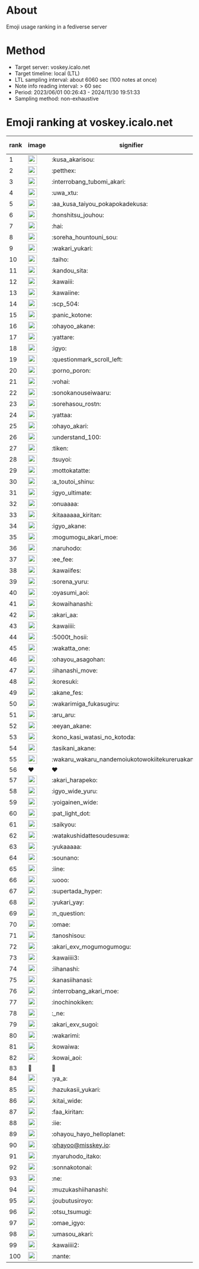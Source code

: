 # About
Emoji usage ranking in a fediverse server

# Method
- Target server: voskey.icalo.net
- Target timeline: local (LTL)
- LTL sampling interval: about 6060 sec (100 notes at once)
- Note info reading interval: > 60 sec
- Period: 2023/06/01 00:26:43 - 2024/11/30 19:51:33 
- Sampling method: non-exhaustive

# Emoji ranking at voskey.icalo.net

|rank|image|signifier|type|frequency score|
|----|----|----|----|----|
|1|<img height="24" src="https://voskey.icalo.net/emoji/kusa_akarisou.webp">|:kusa_akarisou:|custom|35179|
|2|<img height="24" src="https://voskey.icalo.net/emoji/petthex.webp">|:petthex:|custom|27667|
|3|<img height="24" src="https://voskey.icalo.net/emoji/interrobang_tubomi_akari.webp">|:interrobang_tubomi_akari:|custom|14362|
|4|<img height="24" src="https://voskey.icalo.net/emoji/uwa_xtu.webp">|:uwa_xtu:|custom|12515|
|5|<img height="24" src="https://voskey.icalo.net/emoji/aa_kusa_taiyou_pokapokadekusa.webp">|:aa_kusa_taiyou_pokapokadekusa:|custom|11331|
|6|<img height="24" src="https://voskey.icalo.net/emoji/honshitsu_jouhou.webp">|:honshitsu_jouhou:|custom|10090|
|7|<img height="24" src="https://voskey.icalo.net/emoji/hai.webp">|:hai:|custom|8619|
|8|<img height="24" src="https://voskey.icalo.net/emoji/soreha_hountouni_sou.webp">|:soreha_hountouni_sou:|custom|7475|
|9|<img height="24" src="https://voskey.icalo.net/emoji/wakari_yukari.webp">|:wakari_yukari:|custom|7142|
|10|<img height="24" src="https://voskey.icalo.net/emoji/taiho.webp">|:taiho:|custom|6948|
|11|<img height="24" src="https://voskey.icalo.net/emoji/kandou_sita.webp">|:kandou_sita:|custom|6801|
|12|<img height="24" src="https://voskey.icalo.net/emoji/kawaiii.webp">|:kawaiii:|custom|6584|
|13|<img height="24" src="https://voskey.icalo.net/emoji/kawaiine.webp">|:kawaiine:|custom|6311|
|14|<img height="24" src="https://voskey.icalo.net/emoji/scp_504.webp">|:scp_504:|custom|5973|
|15|<img height="24" src="https://voskey.icalo.net/emoji/panic_kotone.webp">|:panic_kotone:|custom|5460|
|16|<img height="24" src="https://voskey.icalo.net/emoji/ohayoo_akane.webp">|:ohayoo_akane:|custom|5102|
|17|<img height="24" src="https://voskey.icalo.net/emoji/yattare.webp">|:yattare:|custom|4914|
|18|<img height="24" src="https://voskey.icalo.net/emoji/igyo.webp">|:igyo:|custom|4873|
|19|<img height="24" src="https://voskey.icalo.net/emoji/questionmark_scroll_left.webp">|:questionmark_scroll_left:|custom|4746|
|20|<img height="24" src="https://voskey.icalo.net/emoji/porno_poron.webp">|:porno_poron:|custom|4539|
|21|<img height="24" src="https://voskey.icalo.net/emoji/vohai.webp">|:vohai:|custom|4381|
|22|<img height="24" src="https://voskey.icalo.net/emoji/sonokanouseiwaaru.webp">|:sonokanouseiwaaru:|custom|4372|
|23|<img height="24" src="https://voskey.icalo.net/emoji/sorehasou_rostn.webp">|:sorehasou_rostn:|custom|4337|
|24|<img height="24" src="https://voskey.icalo.net/emoji/yattaa.webp">|:yattaa:|custom|4065|
|25|<img height="24" src="https://voskey.icalo.net/emoji/ohayo_akari.webp">|:ohayo_akari:|custom|3978|
|26|<img height="24" src="https://voskey.icalo.net/emoji/understand_100.webp">|:understand_100:|custom|3841|
|27|<img height="24" src="https://voskey.icalo.net/emoji/tiken.webp">|:tiken:|custom|3783|
|28|<img height="24" src="https://voskey.icalo.net/emoji/tsuyoi.webp">|:tsuyoi:|custom|3738|
|29|<img height="24" src="https://voskey.icalo.net/emoji/mottokatatte.webp">|:mottokatatte:|custom|3717|
|30|<img height="24" src="https://voskey.icalo.net/emoji/a_toutoi_shinu.webp">|:a_toutoi_shinu:|custom|3552|
|31|<img height="24" src="https://voskey.icalo.net/emoji/igyo_ultimate.webp">|:igyo_ultimate:|custom|3398|
|32|<img height="24" src="https://voskey.icalo.net/emoji/onuaaaa.webp">|:onuaaaa:|custom|3285|
|33|<img height="24" src="https://voskey.icalo.net/emoji/kitaaaaaa_kiritan.webp">|:kitaaaaaa_kiritan:|custom|3077|
|34|<img height="24" src="https://voskey.icalo.net/emoji/igyo_akane.webp">|:igyo_akane:|custom|3058|
|35|<img height="24" src="https://voskey.icalo.net/emoji/mogumogu_akari_moe.webp">|:mogumogu_akari_moe:|custom|3043|
|36|<img height="24" src="https://voskey.icalo.net/emoji/naruhodo.webp">|:naruhodo:|custom|3017|
|37|<img height="24" src="https://voskey.icalo.net/emoji/ee_fee.webp">|:ee_fee:|custom|2986|
|38|<img height="24" src="https://voskey.icalo.net/emoji/kawaiifes.webp">|:kawaiifes:|custom|2899|
|39|<img height="24" src="https://voskey.icalo.net/emoji/sorena_yuru.webp">|:sorena_yuru:|custom|2889|
|40|<img height="24" src="https://voskey.icalo.net/emoji/oyasumi_aoi.webp">|:oyasumi_aoi:|custom|2853|
|41|<img height="24" src="https://voskey.icalo.net/emoji/kowaihanashi.webp">|:kowaihanashi:|custom|2807|
|42|<img height="24" src="https://voskey.icalo.net/emoji/akari_aa.webp">|:akari_aa:|custom|2697|
|43|<img height="24" src="https://voskey.icalo.net/emoji/kawaiiii.webp">|:kawaiiii:|custom|2665|
|44|<img height="24" src="https://voskey.icalo.net/emoji/5000t_hosii.webp">|:5000t_hosii:|custom|2627|
|45|<img height="24" src="https://voskey.icalo.net/emoji/wakatta_one.webp">|:wakatta_one:|custom|2555|
|46|<img height="24" src="https://voskey.icalo.net/emoji/ohayou_asagohan.webp">|:ohayou_asagohan:|custom|2548|
|47|<img height="24" src="https://voskey.icalo.net/emoji/iihanashi_move.webp">|:iihanashi_move:|custom|2536|
|48|<img height="24" src="https://voskey.icalo.net/emoji/koresuki.webp">|:koresuki:|custom|2511|
|49|<img height="24" src="https://voskey.icalo.net/emoji/akane_fes.webp">|:akane_fes:|custom|2494|
|50|<img height="24" src="https://voskey.icalo.net/emoji/wakarimiga_fukasugiru.webp">|:wakarimiga_fukasugiru:|custom|2492|
|51|<img height="24" src="https://voskey.icalo.net/emoji/aru_aru.webp">|:aru_aru:|custom|2470|
|52|<img height="24" src="https://voskey.icalo.net/emoji/eeyan_akane.webp">|:eeyan_akane:|custom|2428|
|53|<img height="24" src="https://voskey.icalo.net/emoji/kono_kasi_watasi_no_kotoda.webp">|:kono_kasi_watasi_no_kotoda:|custom|2401|
|54|<img height="24" src="https://voskey.icalo.net/emoji/tasikani_akane.webp">|:tasikani_akane:|custom|2375|
|55|<img height="24" src="https://voskey.icalo.net/emoji/wakaru_wakaru_nandemoiukotowokiitekureruakanetyan.webp">|:wakaru_wakaru_nandemoiukotowokiitekureruakanetyan:|custom|2319|
|56|❤|❤|unicode|2291|
|57|<img height="24" src="https://voskey.icalo.net/emoji/akari_harapeko.webp">|:akari_harapeko:|custom|2264|
|58|<img height="24" src="https://voskey.icalo.net/emoji/igyo_wide_yuru.webp">|:igyo_wide_yuru:|custom|2257|
|59|<img height="24" src="https://voskey.icalo.net/emoji/yoigainen_wide.webp">|:yoigainen_wide:|custom|2247|
|60|<img height="24" src="https://voskey.icalo.net/emoji/pat_light_dot.webp">|:pat_light_dot:|custom|2241|
|61|<img height="24" src="https://voskey.icalo.net/emoji/saikyou.webp">|:saikyou:|custom|2223|
|62|<img height="24" src="https://voskey.icalo.net/emoji/watakushidattesoudesuwa.webp">|:watakushidattesoudesuwa:|custom|2194|
|63|<img height="24" src="https://voskey.icalo.net/emoji/yukaaaaa.webp">|:yukaaaaa:|custom|2158|
|64|<img height="24" src="https://voskey.icalo.net/emoji/sounano.webp">|:sounano:|custom|2043|
|65|<img height="24" src="https://voskey.icalo.net/emoji/iine.webp">|:iine:|custom|1993|
|66|<img height="24" src="https://voskey.icalo.net/emoji/uooo.webp">|:uooo:|custom|1981|
|67|<img height="24" src="https://voskey.icalo.net/emoji/supertada_hyper.webp">|:supertada_hyper:|custom|1950|
|68|<img height="24" src="https://voskey.icalo.net/emoji/yukari_yay.webp">|:yukari_yay:|custom|1934|
|69|<img height="24" src="https://voskey.icalo.net/emoji/n_question.webp">|:n_question:|custom|1913|
|70|<img height="24" src="https://voskey.icalo.net/emoji/omae.webp">|:omae:|custom|1898|
|71|<img height="24" src="https://voskey.icalo.net/emoji/tanoshisou.webp">|:tanoshisou:|custom|1872|
|72|<img height="24" src="https://voskey.icalo.net/emoji/akari_exv_mogumogumogu.webp">|:akari_exv_mogumogumogu:|custom|1824|
|73|<img height="24" src="https://voskey.icalo.net/emoji/kawaiiii3.webp">|:kawaiiii3:|custom|1816|
|74|<img height="24" src="https://voskey.icalo.net/emoji/iihanashi.webp">|:iihanashi:|custom|1762|
|75|<img height="24" src="https://voskey.icalo.net/emoji/kanasiihanasi.webp">|:kanasiihanasi:|custom|1760|
|76|<img height="24" src="https://voskey.icalo.net/emoji/interrobang_akari_moe.webp">|:interrobang_akari_moe:|custom|1701|
|77|<img height="24" src="https://voskey.icalo.net/emoji/inochinokiken.webp">|:inochinokiken:|custom|1699|
|78|<img height="24" src="https://voskey.icalo.net/emoji/_ne.webp">|:_ne:|custom|1684|
|79|<img height="24" src="https://voskey.icalo.net/emoji/akari_exv_sugoi.webp">|:akari_exv_sugoi:|custom|1671|
|80|<img height="24" src="https://voskey.icalo.net/emoji/wakarimi.webp">|:wakarimi:|custom|1670|
|81|<img height="24" src="https://voskey.icalo.net/emoji/kowaiwa.webp">|:kowaiwa:|custom|1665|
|82|<img height="24" src="https://voskey.icalo.net/emoji/kowai_aoi.webp">|:kowai_aoi:|custom|1652|
|83|🤔|🤔|unicode|1631|
|84|<img height="24" src="https://voskey.icalo.net/emoji/ya_a.webp">|:ya_a:|custom|1608|
|85|<img height="24" src="https://voskey.icalo.net/emoji/hazukasii_yukari.webp">|:hazukasii_yukari:|custom|1607|
|86|<img height="24" src="https://voskey.icalo.net/emoji/kitai_wide.webp">|:kitai_wide:|custom|1598|
|87|<img height="24" src="https://voskey.icalo.net/emoji/faa_kiritan.webp">|:faa_kiritan:|custom|1587|
|88|<img height="24" src="https://voskey.icalo.net/emoji/iie.webp">|:iie:|custom|1577|
|89|<img height="24" src="https://voskey.icalo.net/emoji/ohayou_hayo_helloplanet.webp">|:ohayou_hayo_helloplanet:|custom|1563|
|90|<img height="24" src="https://voskey.icalo.net/emoji/ohayoo.webp">|:ohayoo@misskey.io:|custom|1548|
|91|<img height="24" src="https://voskey.icalo.net/emoji/nyaruhodo_itako.webp">|:nyaruhodo_itako:|custom|1512|
|92|<img height="24" src="https://voskey.icalo.net/emoji/sonnakotonai.webp">|:sonnakotonai:|custom|1509|
|93|<img height="24" src="https://voskey.icalo.net/emoji/ne.webp">|:ne:|custom|1500|
|94|<img height="24" src="https://voskey.icalo.net/emoji/muzukashiihanashi.webp">|:muzukashiihanashi:|custom|1455|
|95|<img height="24" src="https://voskey.icalo.net/emoji/joubutusiroyo.webp">|:joubutusiroyo:|custom|1440|
|96|<img height="24" src="https://voskey.icalo.net/emoji/otsu_tsumugi.webp">|:otsu_tsumugi:|custom|1424|
|97|<img height="24" src="https://voskey.icalo.net/emoji/omae_igyo.webp">|:omae_igyo:|custom|1379|
|98|<img height="24" src="https://voskey.icalo.net/emoji/umasou_akari.webp">|:umasou_akari:|custom|1375|
|99|<img height="24" src="https://voskey.icalo.net/emoji/kawaiiii2.webp">|:kawaiiii2:|custom|1349|
|100|<img height="24" src="https://voskey.icalo.net/emoji/nante.webp">|:nante:|custom|1343|
